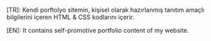[TR]: Kendi porftolyo sitemin, kişisel olarak hazırlanmış tanıtım amaçlı bilgilerini içeren HTML & CSS kodlarını içerir.

[EN]: It contains self-promotive portfolio content of my website.
